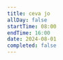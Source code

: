 ```yaml
---
title: ceva jo
allDay: false
startTime: 08:00
endTime: 16:00
date: 2024-08-01
completed: false
---
```

